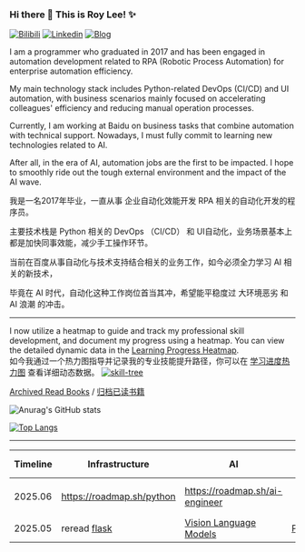 
### Hi there 👋 This is Roy Lee! ✨ 

[![Bilibili](https://img.shields.io/badge/-Bilibili-00A1D6?style=flat&logo=bilibili&logoColor=white)](https://space.bilibili.com/776431) 
[![Linkedin](https://img.shields.io/badge/-LinkedIn-blue?style=flat&logo=Linkedin&logoColor=white)](https://www.linkedin.com/in/roy-lee-a2a612157/) 
[![Blog](https://img.shields.io/badge/-Blog-red?style=flat&logo=Blog&logoColor=white)](https://gou7ma7.github.io/)
 
I am a programmer who graduated in 2017 and has been engaged in automation development related to RPA (Robotic Process Automation) for enterprise automation efficiency. 

My main technology stack includes Python-related DevOps (CI/CD) and UI automation, with business scenarios mainly focused on accelerating colleagues' efficiency and reducing manual operation processes.

Currently, I am working at Baidu on business tasks that combine automation with technical support. Nowadays, I must fully commit to learning new technologies related to AI.

After all, in the era of AI, automation jobs are the first to be impacted. I hope to smoothly ride out the tough external environment and the impact of the AI wave. 


我是一名2017年毕业，一直从事 企业自动化效能开发 RPA 相关的自动化开发的程序员。

主要技术栈是 Python 相关的 DevOps （CI/CD） 和 UI自动化，业务场景基本上都是加快同事效能，减少手工操作环节。

当前在百度从事自动化与技术支持结合相关的业务工作，如今必须全力学习 AI 相关的新技术，

毕竟在 AI 时代，自动化这种工作岗位首当其冲，希望能平稳度过 大环境恶劣 和 AI 浪潮 的冲击。

---
I now utilize a heatmap to guide and track my professional skill development, and document my progress using a heatmap. You can view the detailed dynamic data in the [Learning Progress Heatmap](https://gou7ma7.github.io/2025/02/05/heatmap/index/).  
如今我通过一个热力图指导并记录我的专业技能提升路径，你可以在 [学习进度热力图](https://gou7ma7.github.io/2025/02/05/heatmap/index/) 查看详细动态数据。
<a href="https://gou7ma7.github.io/2025/02/05/heatmap/index/">
  ![skill-tree](https://gou7ma7.github.io/images/heatmap.png)
</a>




[Archived Read Books](https://gou7ma7.github.io/2025/04/24/career/Archived%20Read%20Books/) / [归档已读书籍](https://gou7ma7.github.io/2025/04/24/career/Archived%20Read%20Books/)


![Anurag's GitHub stats](https://github-readme-stats.vercel.app/api?username=gou7ma7&show_icons=true)

[![Top Langs](https://github-readme-stats.vercel.app/api/top-langs/?username=gou7ma7)](https://github.com/anuraghazra/github-readme-stats)

---
| Timeline      | Infrastructure | AI | Project | Cloud Baidu | Kubernetes | 
| ----------- | ----------- |----------- | ----------- |----------- | ----------- |
| 2025.06      |    https://roadmap.sh/python    | https://roadmap.sh/ai-engineer |  |[Cloud Smart Network](https://cloud.baidu.com/doc/CSN/index.html)|
| 2025.05   | reread [flask](https://www.oreilly.com/library/view/flask-web-development/9781491991725/) |[Vision Language Models](https://huggingface.co/blog/vlms)| [PaddleOCR](https://github.com/PaddlePaddle/PaddleOCR) |
